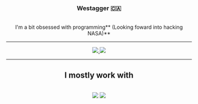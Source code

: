 <h3 align="center">Westagger 🇨🇦</h3>
<br/>
<div align="center">
 I'm a bit obsessed with programming**
 (Looking foward into hacking NASA)**
 </div>

 <hr/>

<div align="center"> 
  <a href="https://steamcommunity.com/id/Westagger/">
    <img src="https://img.shields.io/badge/Steam-000000?style=for-the-badge&logo=steam&logoColor=white" />
  </a>
  <a href="https://discord.com/users/759201612236718081" target="_blank">
     <img src="https://img.shields.io/badge/Discord-5865F2?style=for-the-badge&logo=discord&logoColor=white" target="_blank" />
  </a>
</div>

 <hr/>

<h2 align="center">I mostly work with</h2>
<br/>
<div align="center">
    <img src="https://skillicons.dev/icons?i=html,css,js,lua,python" />
    <img src="https://skillicons.dev/icons?i=github,vercel,sublime,vscode" /><br>
</div>
<br/>
</div>
